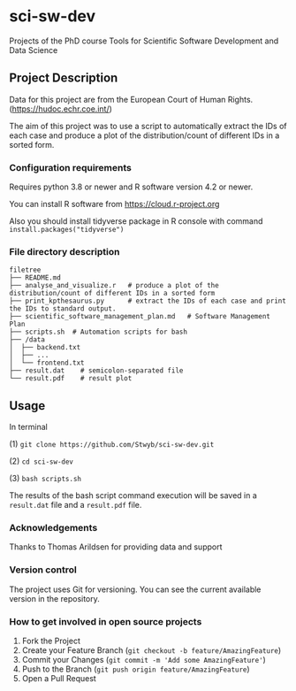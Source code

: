 # sci-sw-dev

Projects of the PhD course Tools for Scientific Software Development and Data Science

## Project Description

Data for this project are from the European Court of Human Rights.(https://hudoc.echr.coe.int/)

The aim of this project was to use a script to automatically extract the IDs of each case and produce a plot of the distribution/count of different IDs in a sorted form.

### Configuration requirements
Requires python 3.8 or newer and R software version 4.2 or newer.

You can install R software from https://cloud.r-project.org

Also you should install tidyverse package in R console with command `install.packages("tidyverse")`

### File directory description

```
filetree 
├── README.md
├── analyse_and_visualize.r   # produce a plot of the distribution/count of different IDs in a sorted form
├── print_kpthesaurus.py      # extract the IDs of each case and print the IDs to standard output.
├── scientific_software_management_plan.md   # Software Management Plan
├── scripts.sh  # Automation scripts for bash
├── /data
│  ├── backend.txt
│  ├── ...
│  └── frontend.txt
├── result.dat    # semicolon-separated file
└── result.pdf    # result plot

```

## Usage

In terminal

(1) `git clone https://github.com/Stwyb/sci-sw-dev.git`

(2) `cd sci-sw-dev`

(3) `bash scripts.sh`

The results of the bash script command execution will be saved in a `result.dat` file and a `result.pdf` file.

### Acknowledgements

Thanks to Thomas Arildsen for providing data and support

### Version control

The project uses Git for versioning. You can see the current available version in the repository.

### How to get involved in open source projects

1. Fork the Project
2. Create your Feature Branch (`git checkout -b feature/AmazingFeature`)
3. Commit your Changes (`git commit -m 'Add some AmazingFeature'`)
4. Push to the Branch (`git push origin feature/AmazingFeature`)
5. Open a Pull Request
